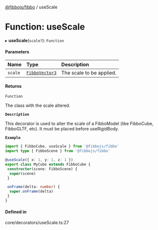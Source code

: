 [@fibbojs/fibbo](/api/index)  / useScale

# Function: useScale

▸ **useScale**(`scale?`): `Function`

#### Parameters

| Name | Type | Description |
| :------ | :------ | :------ |
| `scale` | [`FibboVector3`](../interfaces/FibboVector3.md) | The scale to be applied. |

#### Returns

`Function`

The class with the scale altered.

**`Description`**

This decorator is used to alter the scale of a FibboModel (like FibboCube, FibboGLTF, etc).
It must be placed before useRigidBody.

**`Example`**

```ts
import { FibboCube, useScale } from '@fibbojs/fibbo'
import type { FibboScene } from '@fibbojs/fibbo'

@useScale({ x: 1, y: 1, z: 1 })
export class MyCube extends FibboCube {
 constructor(scene: FibboScene) {
  super(scene)
 }

 onFrame(delta: number) {
  super.onFrame(delta)
 }
}
```

#### Defined in

core/decorators/useScale.ts:27
